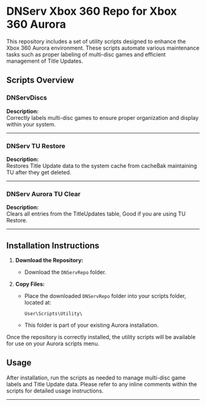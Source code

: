 # DNServ Xbox 360 Repo for Xbox 360 Aurora

This repository includes a set of utility scripts designed to enhance the Xbox 360 Aurora environment. These scripts automate various maintenance tasks such as proper labeling of multi-disc games and efficient management of Title Updates.

## Scripts Overview

### DNServDiscs
**Description:**  
Correctly labels multi-disc games to ensure proper organization and display within your system.

---

### DNServ TU Restore
**Description:**  
Restores Title Update data to the system cache from cacheBak maintaining TU after they get deleted.

---

### DNServ Aurora TU Clear
**Description:**  
Clears all entries from the TitleUpdates table, Good if you are using TU Restore.

---

## Installation Instructions

1. **Download the Repository:**
   - Download the `DNServRepo` folder.

2. **Copy Files:**
   - Place the downloaded `DNServRepo` folder into your scripts folder, located at:
     ```
     User\Scripts\Utility\
     ```
   - This folder is part of your existing Aurora installation.

Once the repository is correctly installed, the utility scripts will be available for use on your Aurora scripts menu.

## Usage

After installation, run the scripts as needed to manage multi-disc game labels and Title Update data. Please refer to any inline comments within the scripts for detailed usage instructions.

---
